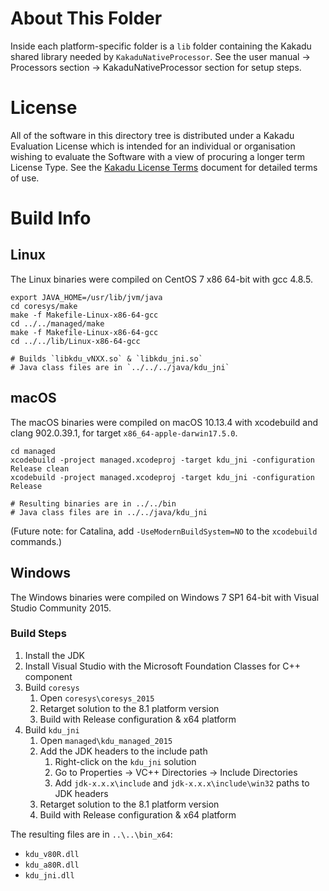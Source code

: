 # About This Folder

Inside each platform-specific folder is a `lib` folder containing the Kakadu
shared library needed by `KakaduNativeProcessor`. See the user manual ->
Processors section -> KakaduNativeProcessor section for setup steps.

# License

All of the software in this directory tree is distributed under a Kakadu Evaluation License which is intended for an individual or organisation wishing to evaluate the Software with a view of procuring a longer term License Type. See the
[Kakadu License Terms](https://kakadusoftware.com/wp-content/uploads/3451-3100-0598_1_Kakadu-Software-Licence-Terms-and-Conditions-FINAL-1-Sept-2021.pdf)
document for detailed terms of use.

# Build Info

## Linux

The Linux binaries were compiled on CentOS 7 x86 64-bit with gcc 4.8.5.

```
export JAVA_HOME=/usr/lib/jvm/java
cd coresys/make
make -f Makefile-Linux-x86-64-gcc
cd ../../managed/make
make -f Makefile-Linux-x86-64-gcc
cd ../../lib/Linux-x86-64-gcc

# Builds `libkdu_vNXX.so` & `libkdu_jni.so`
# Java class files are in `../../../java/kdu_jni`
```

## macOS

The macOS binaries were compiled on macOS 10.13.4 with xcodebuild and
clang 902.0.39.1, for target `x86_64-apple-darwin17.5.0`.

```
cd managed
xcodebuild -project managed.xcodeproj -target kdu_jni -configuration Release clean
xcodebuild -project managed.xcodeproj -target kdu_jni -configuration Release

# Resulting binaries are in ../../bin
# Java class files are in ../../java/kdu_jni
```

(Future note: for Catalina, add `-UseModernBuildSystem=NO` to the `xcodebuild`
commands.)

## Windows

The Windows binaries were compiled on Windows 7 SP1 64-bit with Visual
Studio Community 2015.

### Build Steps

1. Install the JDK
2. Install Visual Studio with the Microsoft Foundation Classes for C++
   component
3. Build `coresys`
    1. Open `coresys\coresys_2015`
    2. Retarget solution to the 8.1 platform version
    3. Build with Release configuration & x64 platform
4. Build `kdu_jni`
    1. Open `managed\kdu_managed_2015`
    2. Add the JDK headers to the include path
        1. Right-click on the `kdu_jni` solution
        2. Go to Properties -> VC++ Directories -> Include Directories
        3. Add `jdk-x.x.x\include` and `jdk-x.x.x\include\win32` paths to JDK
           headers
    3. Retarget solution to the 8.1 platform version
    4. Build with Release configuration & x64 platform

The resulting files are in `..\..\bin_x64`:
  * `kdu_v80R.dll`
  * `kdu_a80R.dll`
  * `kdu_jni.dll`
